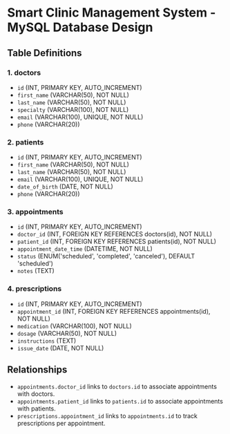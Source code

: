# Smart Clinic Management System - MySQL Database Design

## Table Definitions

### 1. doctors
- `id` (INT, PRIMARY KEY, AUTO_INCREMENT)
- `first_name` (VARCHAR(50), NOT NULL)
- `last_name` (VARCHAR(50), NOT NULL)
- `specialty` (VARCHAR(100), NOT NULL)
- `email` (VARCHAR(100), UNIQUE, NOT NULL)
- `phone` (VARCHAR(20))

### 2. patients
- `id` (INT, PRIMARY KEY, AUTO_INCREMENT)
- `first_name` (VARCHAR(50), NOT NULL)
- `last_name` (VARCHAR(50), NOT NULL)
- `email` (VARCHAR(100), UNIQUE, NOT NULL)
- `date_of_birth` (DATE, NOT NULL)
- `phone` (VARCHAR(20))

### 3. appointments
- `id` (INT, PRIMARY KEY, AUTO_INCREMENT)
- `doctor_id` (INT, FOREIGN KEY REFERENCES doctors(id), NOT NULL)
- `patient_id` (INT, FOREIGN KEY REFERENCES patients(id), NOT NULL)
- `appointment_date_time` (DATETIME, NOT NULL)
- `status` (ENUM('scheduled', 'completed', 'canceled'), DEFAULT 'scheduled')
- `notes` (TEXT)

### 4. prescriptions
- `id` (INT, PRIMARY KEY, AUTO_INCREMENT)
- `appointment_id` (INT, FOREIGN KEY REFERENCES appointments(id), NOT NULL)
- `medication` (VARCHAR(100), NOT NULL)
- `dosage` (VARCHAR(50), NOT NULL)
- `instructions` (TEXT)
- `issue_date` (DATE, NOT NULL)

## Relationships
- `appointments.doctor_id` links to `doctors.id` to associate appointments with doctors.
- `appointments.patient_id` links to `patients.id` to associate appointments with patients.
- `prescriptions.appointment_id` links to `appointments.id` to track prescriptions per appointment.
